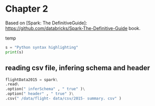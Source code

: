 # Chapter 2 
Based on [Spark: The DefinitiveGuide]: https://github.com/databricks/Spark-The-Definitive-Guide book.

temp

```python
s = "Python syntax highlighting"
print(s)
```

## reading csv file, infering schema and header
```python
flightData2015 = spark\
.read\
.option(" inferSchema" , " true" )\
.option(" header" , " true" )\
.csv(" /data/flight- data/csv/2015- summary. csv" )
```
